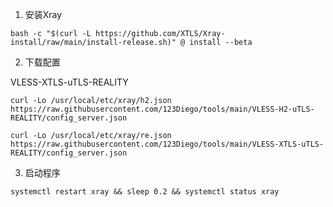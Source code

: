 1. 安装Xray

```
bash -c "$(curl -L https://github.com/XTLS/Xray-install/raw/main/install-release.sh)" @ install --beta
```

2. 下载配置

VLESS-XTLS-uTLS-REALITY

```
curl -Lo /usr/local/etc/xray/h2.json https://raw.githubusercontent.com/123Diego/tools/main/VLESS-H2-uTLS-REALITY/config_server.json
```

```
curl -Lo /usr/local/etc/xray/re.json https://raw.githubusercontent.com/123Diego/tools/main/VLESS-XTLS-uTLS-REALITY/config_server.json
```

3. 启动程序

```
systemctl restart xray && sleep 0.2 && systemctl status xray
```


